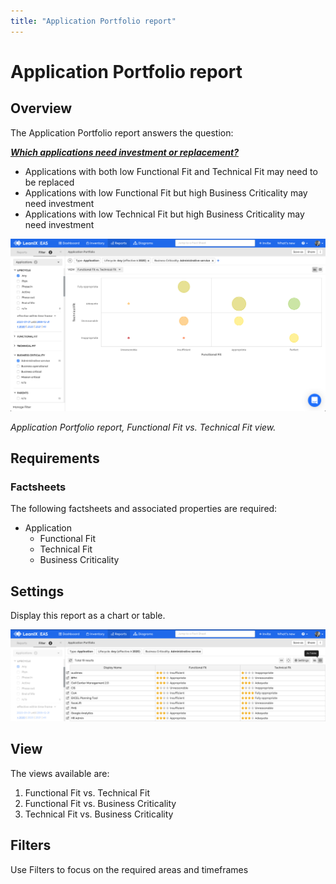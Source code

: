 ```yaml
---
title: "Application Portfolio report"
---
```


# Application Portfolio report

## Overview

The Application Portfolio report answers the question:

***[Which applications need investment or replacement?](../questions.md#application)***

- Applications with both low Functional Fit and Technical Fit may need to be replaced
- Applications with low Functional Fit but high Business Criticality may need investment
- Applications with low Technical Fit but high Business Criticality may need investment

![](../assets/images/application-portfolio.png)

*Application Portfolio report, Functional Fit vs. Technical Fit view.*

## Requirements

### Factsheets

The following factsheets and associated properties are required:

- Application
    - Functional Fit
    - Technical Fit
    - Business Criticality

<!--
### Tags 

No tags are required for this report.

### Other requirement

No other requirements
-->

## Settings

Display this report as a chart or table. 

![](../assets/images/application-portfolio-table.png)

## View

The views available are:

1. Functional Fit vs. Technical Fit 
1. Functional Fit vs. Business Criticality 
1. Technical Fit vs. Business Criticality 
## Filters

Use Filters to focus on the required areas and timeframes

<!--
#### Editing

This report cannot be edited
--> 
